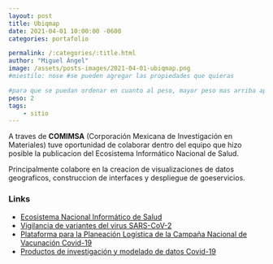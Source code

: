 ```yaml
---
layout: post
title: Ubiqmap
date: 2021-04-01 10:00:00 -0600
categories: portafolio

permalink: /:categories/:title.html
author: "Miguel Ángel"
image: /assets/posts-images/2021-04-01-ubiqmap.png
#miestilo: nose #se pueden agregar las propiedades que quieras

#para que se puedan ordenar en cuanto al peso, mayor peso mas arriba aparecera
peso: 2
tags: 
    - sitio
---
```


A traves de **COMIMSA** (Corporación Mexicana de Investigación en Materiales) tuve oportunidad de colaborar dentro del equipo que hizo posible la publicacion del Ecosistema Informático Nacional de Salud.

Principalmente colabore en la creacion de visualizaciones de datos geograficos, construccion de interfaces y despliegue de goeservicios.

### Links

- [Ecosistema Nacional Informático de Salud](https://salud.conacyt.mx/)
- [Vigilancia de variantes del virus SARS-CoV-2](https://salud.conacyt.mx/coronavirus/variantes/)
- [Plataforma para la Planeación Logística de la Campaña Nacional de Vacunación Covid-19](https://salud.conacyt.mx/coronavirus/vacunacion/)
- [Productos de investigación y modelado de datos Covid-19](https://salud.conacyt.mx/coronavirus/investigacion/)

